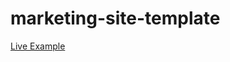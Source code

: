 # marketing-site-template

[Live Example](https://ssshake.github.io/marketing-site-template/index.html)
